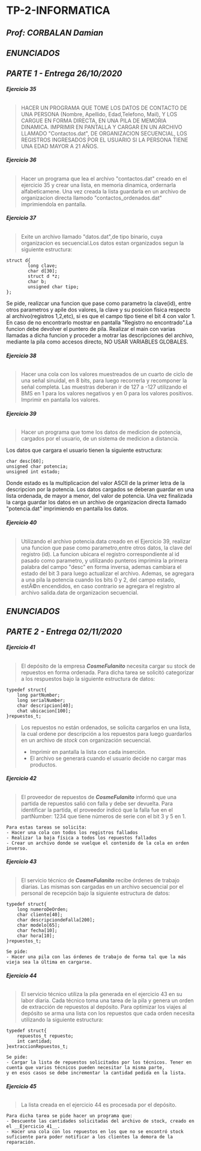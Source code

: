 # TP-2-INFORMATICA
## *Prof: CORBALAN Damian*
## *ENUNCIADOS*
## *PARTE 1 - Entrega 26/10/2020*

###### ***Ejercicio 35***
> HACER UN PROGRAMA QUE TOME LOS DATOS DE CONTACTO DE UNA PERSONA (Nombre, Apellido, Edad,Telefono, Mail), Y LOS CARGUE EN FORMA DIRECTA, EN UNA PILA 
DE MEMORIA DINAMICA. IMPRIMIR EN PANTALLA Y CARGAR EN UN ARCHIVO LLAMADO "Contactos.dat", DE ORGANIZACION SECUENCIAL, LOS REGISTROS INGRESADOS POR EL USUARIO 
SI LA PERSONA TIENE UNA EDAD MAYOR A 21 AÑOS.

###### ***Ejercicio 36*** 
> Hacer un programa que lea el archivo "contactos.dat" creado en el ejercicio 35 y crear una lista, en memoria dinamica, ordernarla alfabeticamene. Una vez 
creada la lista guardarla en un archivo de organizacion directa llamodo "contactos_ordenados.dat" imprimiendola en pantalla.

###### ***Ejercicio 37*** 
>Exite un archivo llamado "datos.dat",de tipo binario, cuya organizacion es secuencial.Los datos estan organizados segun la siguiente estructura:

	struct d{
			long clave;
			char d[30];
			struct d *z;
			char b;
			unsigned char tipo;
    };
  Se pide, realizcar una funcion que pase como parametro la clave(id), entre otros parametros y apile dos valores, la clave
	y su posicion fisica respecto al archivo(registros 1,2,etc), si es que el campo tipo tiene el bit 4 con valor 1. En caso
	de no encontrarlo mostrar en pantalla "Registro no encontrado".La funcion debe devolver el puntero de pila. Realizar el main
	con varias llamadas a dicha funcion y proceder a motrar las descripciones del archivo, mediante la pila como accesos
	directo, NO USAR VARIABLES GLOBALES.

###### ***Ejercicio 38*** 
>Hacer una cola con los valores muestreados de un cuarto de ciclo de una señal sinuidal, en 8 bits, para luego recorrerla y recomponer la señal completa.
Las muestras deberan ir de 127 a -127 utilizando el BMS en 1 para los valores negativos y en 0 para los valores positivos. Imprimir en pantalla los valores.

###### ***Ejercicio 39*** 
>Hacer un programa que tome los datos de medicion de potencia, cargados por el usuario,
de un sistema de medicion a distancia.

Los datos que cargara el usuario tienen la siguiente estructura:

    char desc[60];
    unsigned char potencia;
    unsigned int estado;
    
Donde estado es la multiplicacion del valor ASCII de la primer letra de la descripcion por la potencia.
Los datos cargados se deberan guardar en una lista ordenada, de mayor a menor, del valor de potencia.
Una vez finalizada la carga guardar los datos en un archivo de organizacion directa llamado "potencia.dat"
imprimiendo en pantalla los datos.

###### ***Ejercicio 40*** 
> Utilizando el archivo potencia.data creado en el Ejercicio 39, realizar una funcion que pase como parametro,entre otros datos, la clave del registro (id).
La funcion ubicara el registro correspondiente al id pasado como parametro, y utilizando punteros imprimira la primera palabra del campo "desc" en forma inversa,
ademas cambiara el estado del bit 3 para luego actualizar el archivo. Ademas, se agregara a una pila la potencia cuando los bits 0 y 2, del campo estado, estÃ©n
encendidos, en caso contrario se agregara el registro al archivo salida.data de organizacion secuencial.


## *ENUNCIADOS*
## *PARTE 2 - Entrega 02/11/2020*


###### ***Ejercicio 41*** 
>El depósito de la empresa __*CosmeFulanito*__ necesita cargar su stock de repuestos en forma ordenada. Para dicha tarea se solicitó categorizar a los respuestos 
bajo la siguiente estructura de datos:

    typedef struct{
        long partNumber;
        long serialNumber;
        char descripcion[40];       
        chat ubicacion[100];        
    }repuestos_t;
>Los repuestos no están ordenados, se solicita cargarlos en una lista, la cual ordene por descripción a los repuestos para luego guardarlos en un archivo de
*stock* con organización secuencial.
> - Imprimir en pantalla la lista con cada inserción. 
> - El archivo se generará cuando el usuario decide no cargar mas productos.

###### ***Ejercicio 42*** 
> El proveedor de repuestos de __*CosmeFulanito*__ informó que una partida de repuestos salió con falla y debe ser devuelta. Para identificar la partida, 
el proveedor indicó que la falla fue en el partNumber: 1234 que tiene números de serie con el bit 3 y 5 en 1.

    Para estas tareas se solicita:
    - Hacer una cola con todos los registros fallados
    - Realizar la baja física a todos los repuestos fallados 
    - Crear un archivo donde se vuelque el contenido de la cola en orden inverso.

###### ***Ejercicio 43*** 
>El servicio técnico de __*CosmeFulanito*__ recibe órdenes de trabajo diarias. Las mismas son cargadas en un archivo secuencial por el personal de recepción
bajo la siguiente estructura de datos:

    typedef struct{
        long numeroDeOrden;
        char cliente[40];       
        char descripciondeFalla[200];        
        char modelo[65];
        char fecha[10];
        char hora[10];
    }repuestos_t;

    Se pide:
    - Hacer una pila con las órdenes de trabajo de forma tal que la más vieja sea la última en cargarse.

###### ***Ejercicio 44*** 
> El servicio técnico utiliza la pila generada en el ejercicio 43 en su labor diaria. Cada técnico toma una tarea de la pila y genera un orden de extracción 
de repuestos al depósito. Para optimizar los viajes al depósito se arma una lista con los repuestos que cada orden necesita utilizando la siguiente estructura:

    typedef struct{
        repuestos_t repuesto;        
        int cantidad;
    }extraccionRepuestos_t;
    
    Se pide:
    - Cargar la lista de repuestos solicitados por los técnicos. Tener en cuenta que varios técnicos pueden necesitar la misma parte,
    y en esos casos se debe incrementar la cantidad pedida en la lista.

###### ***Ejercicio 45*** 
> La lista creada en el ejercicio 44 es procesada por el depósito. 
    
    Para dicha tarea se pide hacer un programa que:
    - Descuente las cantidades solicitadas del archivo de stock, creado en el __Ejercicio 41__.
    - Hacer una cola con los repuestos en los que no se encontró stock suficiente para poder notificar a los clientes la demora de la reparación.
